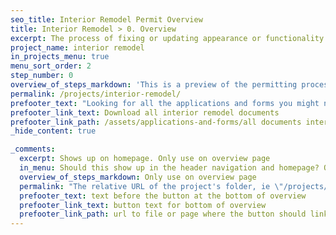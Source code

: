 ```yaml
---
seo_title: Interior Remodel Permit Overview
title: Interior Remodel > 0. Overview
excerpt: The process of fixing or updating appearance or functionality within an existing home without adding or removing square footage.
project_name: interior remodel
in_projects_menu: true
menu_sort_order: 2
step_number: 0
overview_of_steps_markdown: 'This is a preview of the permitting process for interior remodels and can be used as a checklist throughout your project. The cost for permitting an interior remodel depends on the type of work done to the home.&nbsp;'
permalink: /projects/interior-remodel/
prefooter_text: "Looking for all the applications and forms you might need for permitting an interior remodel? We've got you covered."
prefooter_link_text: Download all interior remodel documents
prefooter_link_path: /assets/applications-and-forms/all documents interior remodel.zip
_hide_content: true

_comments:
  excerpt: Shows up on homepage. Only use on overview page
  in_menu: Should this show up in the header navigation and homepage? Only use on overview page
  overview_of_steps_markdown: Only use on overview page
  permalink: "The relative URL of the project's folder, ie \"/projects/project-folder/\". Only use on overview page"
  prefooter_text: text before the button at the bottom of overview
  prefooter_link_text: button text for bottom of overview
  prefooter_link_path: url to file or page where the button should link
---
```

